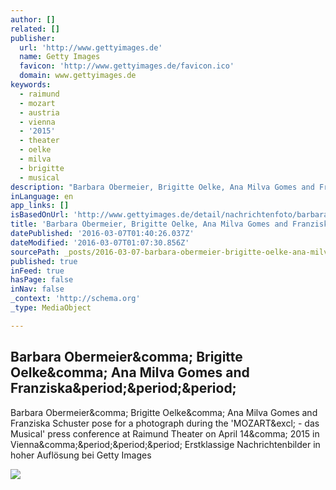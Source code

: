 ```yaml
---
author: []
related: []
publisher:
  url: 'http://www.gettyimages.de'
  name: Getty Images
  favicon: 'http://www.gettyimages.de/favicon.ico'
  domain: www.gettyimages.de
keywords:
  - raimund
  - mozart
  - austria
  - vienna
  - '2015'
  - theater
  - oelke
  - milva
  - brigitte
  - musical
description: "Barbara Obermeier, Brigitte Oelke, Ana Milva Gomes and Franziska Schuster pose for a photograph during the 'MOZART! - das Musical' press conference at Raimund Theater on April 14, 2015 in Vienna,... Erstklassige Nachrichtenbilder in hoher Auflösung bei Getty Images"
inLanguage: en
app_links: []
isBasedOnUrl: 'http://www.gettyimages.de/detail/nachrichtenfoto/barbara-obermeier-brigitte-oelke-ana-milva-gomes-and-nachrichtenfoto/469890416#'
title: 'Barbara Obermeier, Brigitte Oelke, Ana Milva Gomes and Franziska...'
datePublished: '2016-03-07T01:40:26.037Z'
dateModified: '2016-03-07T01:07:30.856Z'
sourcePath: _posts/2016-03-07-barbara-obermeier-brigitte-oelke-ana-milva-gomes-and-franz.md
published: true
inFeed: true
hasPage: false
inNav: false
_context: 'http://schema.org'
_type: MediaObject

---
```

<article style=""><h1>Barbara Obermeier&amp;comma; Brigitte Oelke&amp;comma; Ana Milva Gomes and Franziska&amp;period;&amp;period;&amp;period;</h1><p>Barbara Obermeier&amp;comma; Brigitte Oelke&amp;comma; Ana Milva Gomes and Franziska Schuster pose for a photograph during the 'MOZART&amp;excl; - das Musical' press conference at Raimund Theater on April 14&amp;comma; 2015 in Vienna&amp;comma;&amp;period;&amp;period;&amp;period; Erstklassige Nachrichtenbilder in hoher Auflösung bei Getty Images</p><img src="http://cache2.asset-cache.net/gc/469890416-barbara-obermeier-brigitte-oelke-ana-milva-gettyimages.jpg?v=1&amp;c=IWSAsset&amp;k=2&amp;d=GkZZ8bf5zL1ZiijUmxa7QV0O4uH4PjgAbF9iKm3W8eKqaX2rugT%2bR%2bM4u8CFbIf5hb5AiMHU%2bWvvYFPSC9i9Dw%3d%3d" /></article>